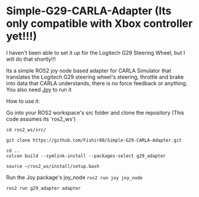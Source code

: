 # Simple-G29-CARLA-Adapter (Its only compatible with Xbox controller yet!!!)
I haven't been able to set it up for the Logitech G29 Steering Wheel, but I will do that shortly!!!


Its a simple ROS2 joy node based adapter for CARLA Simulator that translates the Logitech G29 steering wheel's steering, throttle and brake into data that CARLA understands, there is no force feedback or anything. You also need [Joy](https://github.com/ros-drivers/joystick_drivers/tree/ros2/joy) to run it

How to use it:

Go into your ROS2 workspace's src folder and clone the repository (This code assumes its 'ros2_ws')

```
cd ros2_ws/src/
```

```
git clone https://github.com/Fishir88/Simple-G29-CARLA-Adapter.git
```

```
cd ..
colcon build --symlink-install --packages-select g29_adapter
```

```
source ~/ros2_ws/install/setup.bash
```

Run the Joy package's joy_node
`ros2 run joy joy_node`


```
ros2 run g29_adapter adapter
```
